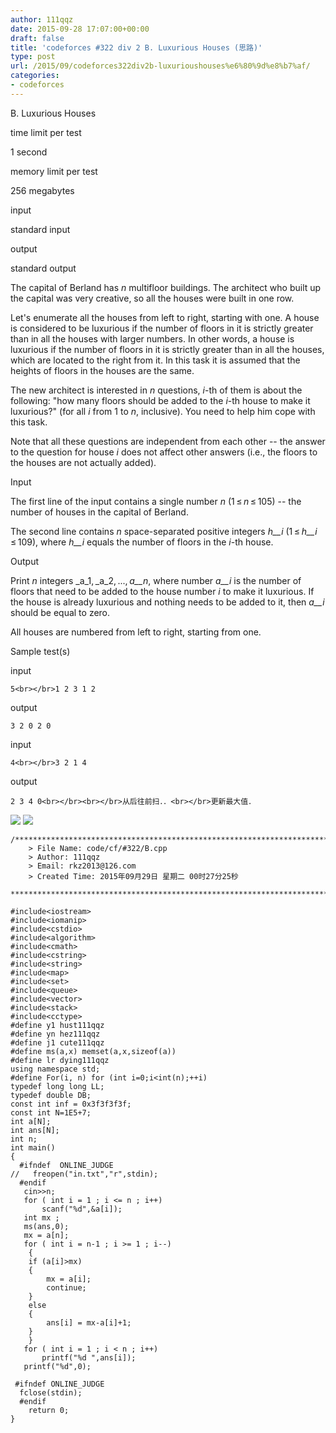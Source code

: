 ```yaml
---
author: 111qqz
date: 2015-09-28 17:07:00+00:00
draft: false
title: 'codeforces #322 div 2 B. Luxurious Houses (思路)'
type: post
url: /2015/09/codeforces322div2b-luxurioushouses%e6%80%9d%e8%b7%af/
categories:
- codeforces
---
```




















B. Luxurious Houses







time limit per test


1 second







memory limit per test


256 megabytes







input


standard input







output


standard output










The capital of Berland has _n_ multifloor buildings. The architect who built up the capital was very creative, so all the houses were built in one row.




Let's enumerate all the houses from left to right, starting with one. A house is considered to be luxurious if the number of floors in it is strictly greater than in all the houses with larger numbers. In other words, a house is luxurious if the number of floors in it is strictly greater than in all the houses, which are located to the right from it. In this task it is assumed that the heights of floors in the houses are the same.




The new architect is interested in _n_ questions, _i_-th of them is about the following: "how many floors should be added to the _i_-th house to make it luxurious?" (for all _i_ from 1 to _n_, inclusive). You need to help him cope with this task.




Note that all these questions are independent from each other -- the answer to the question for house _i_ does not affect other answers (i.e., the floors to the houses are not actually added).










Input




The first line of the input contains a single number _n_ (1 ≤ _n_ ≤ 105) -- the number of houses in the capital of Berland.




The second line contains _n_ space-separated positive integers _h__i_ (1 ≤ _h__i_ ≤ 109), where _h__i_ equals the number of floors in the _i_-th house.










Output




Print _n_ integers _a_1, _a_2, ..., _a__n_, where number _a__i_ is the number of floors that need to be added to the house number _i_ to make it luxurious. If the house is already luxurious and nothing needs to be added to it, then _a__i_ should be equal to zero.




All houses are numbered from left to right, starting from one.










Sample test(s)










input



    
    5<br></br>1 2 3 1 2










output



    
    3 2 0 2 0 










input



    
    4<br></br>3 2 1 4










output



    
    2 3 4 0<br></br><br></br>从后往前扫．．<br></br>更新最大值．




![](https://111qqz.com/wp-content/uploads/2015/11/ContractedBlock58.gif)
![](https://111qqz.com/wp-content/uploads/2015/11/ExpandedBlockStart58.gif)

 

    
    /*************************************************************************
    	> File Name: code/cf/#322/B.cpp
    	> Author: 111qqz
    	> Email: rkz2013@126.com 
    	> Created Time: 2015年09月29日 星期二 00时27分25秒
     ************************************************************************/
    
    #include<iostream>
    #include<iomanip>
    #include<cstdio>
    #include<algorithm>
    #include<cmath>
    #include<cstring>
    #include<string>
    #include<map>
    #include<set>
    #include<queue>
    #include<vector>
    #include<stack>
    #include<cctype>
    #define y1 hust111qqz
    #define yn hez111qqz
    #define j1 cute111qqz
    #define ms(a,x) memset(a,x,sizeof(a))
    #define lr dying111qqz
    using namespace std;
    #define For(i, n) for (int i=0;i<int(n);++i)  
    typedef long long LL;
    typedef double DB;
    const int inf = 0x3f3f3f3f;
    const int N=1E5+7;
    int a[N];
    int ans[N];
    int n;
    int main()
    {
      #ifndef  ONLINE_JUDGE 
    //   freopen("in.txt","r",stdin);
      #endif
       cin>>n;
       for ( int i = 1 ; i <= n ; i++)
           scanf("%d",&a[i]);
       int mx ;
       ms(ans,0);
       mx = a[n];
       for ( int i = n-1 ; i >= 1 ; i--)
        {
    	if (a[i]>mx)
    	{
    	    mx = a[i];
    	    continue;
    	}
    	else
    	{
    	    ans[i] = mx-a[i]+1;
    	}
        }
       for ( int i = 1 ; i < n ; i++)
           printf("%d ",ans[i]);
       printf("%d",0);
       
     #ifndef ONLINE_JUDGE  
      fclose(stdin);
      #endif
    	return 0;
    }
    



